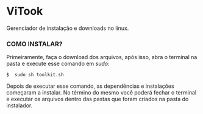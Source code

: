 # ViTook
Gerenciador de instalação e downloads no linux. 


### COMO INSTALAR?
Primeiramente, faça o download dos arquivos, após isso, 
abra o terminal na pasta e execute esse comando em *sudo*:
```
$  sudo sh toolkit.sh
```
Depois de executar esse comando, as dependências e instalações começaram a instalar. 
No término do mesmo você poderá fechar o terminal e executar os arquivos dentro das pastas que 
foram criados na pasta do instalador.

